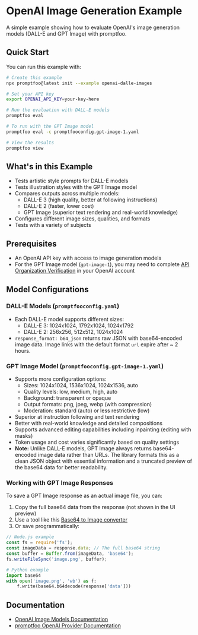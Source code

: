 # OpenAI Image Generation Example

A simple example showing how to evaluate OpenAI's image generation models (DALL-E and GPT Image) with promptfoo.

## Quick Start

You can run this example with:

```bash
# Create this example
npx promptfoo@latest init --example openai-dalle-images

# Set your API key
export OPENAI_API_KEY=your-key-here

# Run the evaluation with DALL-E models
promptfoo eval

# To run with the GPT Image model
promptfoo eval -c promptfooconfig.gpt-image-1.yaml

# View the results
promptfoo view
```

## What's in this Example

- Tests artistic style prompts for DALL-E models
- Tests illustration styles with the GPT Image model
- Compares outputs across multiple models:
  - DALL-E 3 (high quality, better at following instructions)
  - DALL-E 2 (faster, lower cost)
  - GPT Image (superior text rendering and real-world knowledge)
- Configures different image sizes, qualities, and formats
- Tests with a variety of subjects

## Prerequisites

- An OpenAI API key with access to image generation models
- For the GPT Image model (`gpt-image-1`), you may need to complete [API Organization Verification](https://help.openai.com/en/articles/10910291-api-organization-verification) in your OpenAI account

## Model Configurations

### DALL-E Models (`promptfooconfig.yaml`)
- Each DALL-E model supports different sizes:
  - DALL-E 3: 1024x1024, 1792x1024, 1024x1792
  - DALL-E 2: 256x256, 512x512, 1024x1024
- `response_format: b64_json` returns raw JSON with base64-encoded image data. Image links with the default format `url` expire after ~ 2 hours.

### GPT Image Model (`promptfooconfig.gpt-image-1.yaml`)
- Supports more configuration options:
  - Sizes: 1024x1024, 1536x1024, 1024x1536, auto
  - Quality levels: low, medium, high, auto
  - Background: transparent or opaque
  - Output formats: png, jpeg, webp (with compression)
  - Moderation: standard (auto) or less restrictive (low)
- Superior at instruction following and text rendering
- Better with real-world knowledge and detailed compositions
- Supports advanced editing capabilities including inpainting (editing with masks)
- Token usage and cost varies significantly based on quality settings
- **Note:** Unlike DALL-E models, GPT Image always returns base64-encoded image data rather than URLs. The library formats this as a clean JSON object with essential information and a truncated preview of the base64 data for better readability.

### Working with GPT Image Responses

To save a GPT Image response as an actual image file, you can:

1. Copy the full base64 data from the response (not shown in the UI preview)
2. Use a tool like this [Base64 to Image converter](https://codebeautify.org/base64-to-image-converter)
3. Or save programmatically:

```javascript
// Node.js example
const fs = require('fs');
const imageData = response.data; // The full base64 string
const buffer = Buffer.from(imageData, 'base64');
fs.writeFileSync('image.png', buffer);
```

```python
# Python example
import base64
with open('image.png', 'wb') as f:
    f.write(base64.b64decode(response['data']))
```

## Documentation

- [OpenAI Image Models Documentation](https://platform.openai.com/docs/guides/images)
- [promptfoo OpenAI Provider Documentation](https://promptfoo.dev/docs/providers/openai)
